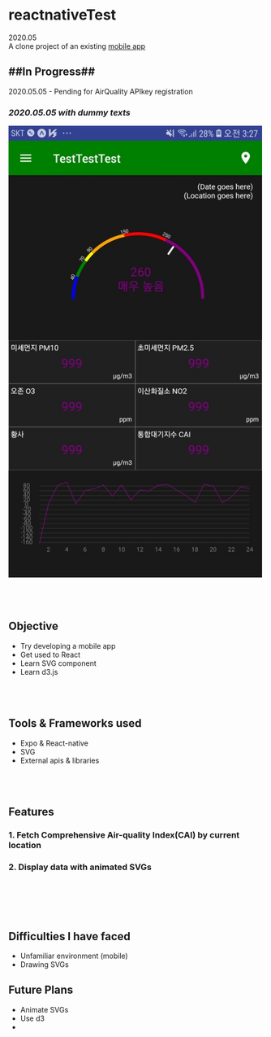 # reactnativeTest
2020.05
<br>
A clone project of an existing <a href="https://play.google.com/store/apps/details?id=com.softworx.cai">mobile app</a>
## ##In Progress##
2020.05.05 - Pending for AirQuality APIkey registration
### <i>2020.05.05 with dummy texts</i>
<img src="https://github.com/lpaqkosw/readmeImages/blob/master/nativetest/prototype.jpg" width="500" height="888">
<br><br><br><br>

## Objective
* Try developing a mobile app
* Get used to React
* Learn SVG component
* Learn d3.js
<br><br><br><br>

## Tools & Frameworks used
* Expo & React-native
* SVG
* External apis & libraries
<br><br><br><br>
## Features
### 1. Fetch Comprehensive Air-quality Index(CAI) by current location
### 2. Display data with animated SVGs
<br><br><br><br>

## Difficulties I have faced
* Unfamiliar environment (mobile)
* Drawing SVGs

## Future Plans
* Animate SVGs
* Use d3
* 
